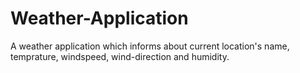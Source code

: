 # Weather-Application
A weather application which informs about current location's name, temprature, windspeed, wind-direction and humidity.

